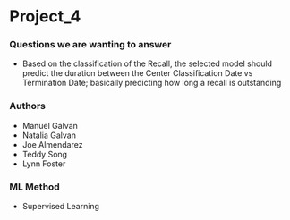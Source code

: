 # Project_4

### Questions we are wanting to answer

- Based on the classification of the Recall, the selected model should predict the duration between the Center Classification Date vs Termination Date; basically predicting how long a recall is outstanding

### Authors
- Manuel Galvan
- Natalia Galvan
- Joe Almendarez
- Teddy Song
- Lynn Foster

### ML Method
- Supervised Learning

